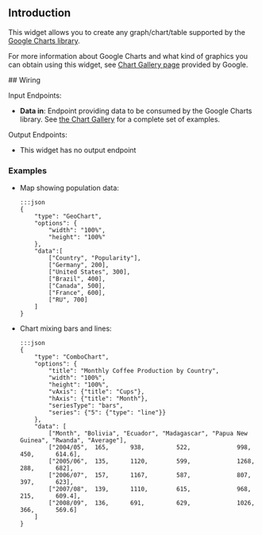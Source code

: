 ## Introduction

This widget allows you to create any graph/chart/table supported by the [Google Charts library](https://developers.google.com/chart/).

For more information about Google Charts and what kind of graphics you can obtain using this widget, see [Chart Gallery page](https://developers.google.com/chart/interactive/docs/gallery) provided by Google.

## Wiring

Input Endpoints:

- **Data in**: Endpoint providing data to be consumed by the Google Charts
  library. See [the Chart Gallery](https://developers.google.com/chart/interactive/docs/gallery) for a complete set of examples.

Output Endpoints:

* This widget has no output endpoint

### Examples

-   Map showing population data:

        :::json
        {
            "type": "GeoChart",
            "options": {
                "width": "100%",
                "height": "100%"
            },
            "data":[
                ["Country", "Popularity"],
                ["Germany", 200],
                ["United States", 300],
                ["Brazil", 400],
                ["Canada", 500],
                ["France", 600],
                ["RU", 700]
            ]
        }

-   Chart mixing bars and lines:

        :::json
        {
            "type": "ComboChart",
            "options": {
                "title": "Monthly Coffee Production by Country",
                "width": "100%",
                "height": "100%",
                "vAxis": {"title": "Cups"},
                "hAxis": {"title": "Month"},
                "seriesType": "bars",
                "series": {"5": {"type": "line"}}
            },
            "data": [
                ["Month", "Bolivia", "Ecuador", "Madagascar", "Papua New Guinea", "Rwanda", "Average"],
                ["2004/05",  165,      938,         522,             998,           450,      614.6],
                ["2005/06",  135,      1120,        599,             1268,          288,      682],
                ["2006/07",  157,      1167,        587,             807,           397,      623],
                ["2007/08",  139,      1110,        615,             968,           215,      609.4],
                ["2008/09",  136,      691,         629,             1026,          366,      569.6]
            ]
        }

